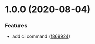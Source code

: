 # 1.0.0 (2020-08-04)


### Features

* add ci command ([f869924](https://github.com/gitsync-pkg/gitsync-ci-command/commit/f8699248ad97dbec43ff4c0aab3f74dcd207ac35))
